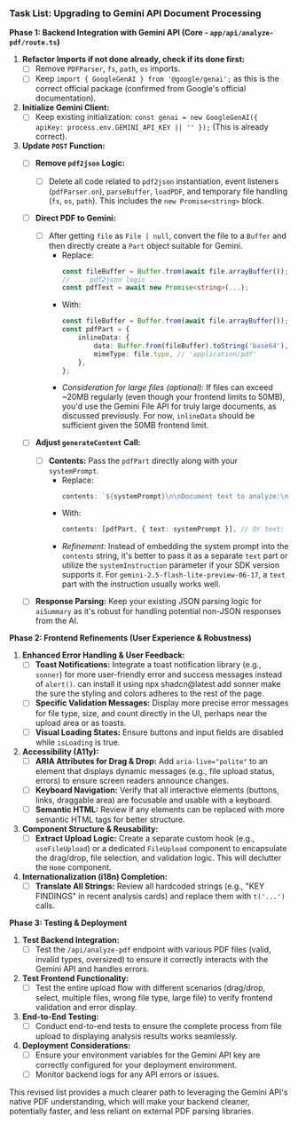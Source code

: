 
### Task List: Upgrading to Gemini API Document Processing 

**Phase 1: Backend Integration with Gemini API (Core - `app/api/analyze-pdf/route.ts`)**

1.  **Refactor Imports if not done already, check if its done first:**
    *   [ ] Remove `PDFParser`, `fs`, `path`, `os` imports.
    *   [ ] Keep `import { GoogleGenAI } from '@google/genai';` as this is the correct official package (confirmed from Google's official documentation).

2.  **Initialize Gemini Client:**
    *   [ ] Keep existing initialization: `const genai = new GoogleGenAI({ apiKey: process.env.GEMINI_API_KEY || '' });` (This is already correct).

3.  **Update `POST` Function:**
    *   [ ] **Remove `pdf2json` Logic:**
        *   [ ] Delete all code related to `pdf2json` instantiation, event listeners (`pdfParser.on`), `parseBuffer`, `loadPDF`, and temporary file handling (`fs`, `os`, `path`). This includes the `new Promise<string>` block.
    *   [ ] **Direct PDF to Gemini:**
        *   [ ] After getting `file` as `File | null`, convert the file to a `Buffer` and then directly create a `Part` object suitable for Gemini.
            *   Replace:
                ```typescript
                const fileBuffer = Buffer.from(await file.arrayBuffer());
                // ... pdf2json logic ...
                const pdfText = await new Promise<string>(...);
                ```
            *   With:
                ```typescript
                const fileBuffer = Buffer.from(await file.arrayBuffer());
                const pdfPart = {
                    inlineData: {
                        data: Buffer.from(fileBuffer).toString('base64'),
                        mimeType: file.type, // 'application/pdf'
                    },
                };
                ```
            *   *Consideration for large files (optional):* If files can exceed ~20MB regularly (even though your frontend limits to 50MB), you'd use the Gemini File API for truly large documents, as discussed previously. For now, `inlineData` should be sufficient given the 50MB frontend limit.
    *   [ ] **Adjust `generateContent` Call:**
        
        *   [ ] **Contents:** Pass the `pdfPart` directly along with your `systemPrompt`.
            *   Replace:
                ```typescript
                contents: `${systemPrompt}\n\nDocument text to analyze:\n${truncatedText}`,
                ```
            *   With:
                ```typescript
                contents: [pdfPart, { text: systemPrompt }], // Or text: `${systemPrompt}\n\nAnalyze the attached document:`
                ```
            *   *Refinement:* Instead of embedding the system prompt into the `contents` string, it's better to pass it as a separate `text` part or utilize the `systemInstruction` parameter if your SDK version supports it. For `gemini-2.5-flash-lite-preview-06-17`, a `text` part with the instruction usually works well.
  
    *   [ ] **Response Parsing:** Keep your existing JSON parsing logic for `aiSummary` as it's robust for handling potential non-JSON responses from the AI.

**Phase 2: Frontend Refinements (User Experience & Robustness)**

1.  **Enhanced Error Handling & User Feedback:**
    *   [ ] **Toast Notifications:** Integrate a toast notification library (e.g., `sonner`) for more user-friendly error and success messages instead of `alert()`. can install it using npx shadcn@latest add sonner make the sure the styling and colors adheres to the rest of the page.
    *   [ ] **Specific Validation Messages:** Display more precise error messages for file type, size, and count directly in the UI, perhaps near the upload area or as toasts.
    *   [ ] **Visual Loading States:** Ensure buttons and input fields are disabled while `isLoading` is true.

2.  **Accessibility (A11y):**
    *   [ ] **ARIA Attributes for Drag & Drop:** Add `aria-live="polite"` to an element that displays dynamic messages (e.g., file upload status, errors) to ensure screen readers announce changes.
    *   [ ] **Keyboard Navigation:** Verify that all interactive elements (buttons, links, draggable area) are focusable and usable with a keyboard.
    *   [ ] **Semantic HTML:** Review if any elements can be replaced with more semantic HTML tags for better structure.

3.  **Component Structure & Reusability:**
    *   [ ] **Extract Upload Logic:** Create a separate custom hook (e.g., `useFileUpload`) or a dedicated `FileUpload` component to encapsulate the drag/drop, file selection, and validation logic. This will declutter the `Home` component.

4.  **Internationalization (i18n) Completion:**
    *   [ ] **Translate All Strings:** Review all hardcoded strings (e.g., "KEY FINDINGS" in recent analysis cards) and replace them with `t('...')` calls.

**Phase 3: Testing & Deployment**

1.  **Test Backend Integration:**
    *   [ ] Test the `/api/analyze-pdf` endpoint with various PDF files (valid, invalid types, oversized) to ensure it correctly interacts with the Gemini API and handles errors.
2.  **Test Frontend Functionality:**
    *   [ ] Test the entire upload flow with different scenarios (drag/drop, select, multiple files, wrong file type, large file) to verify frontend validation and error display.
3.  **End-to-End Testing:**
    *   [ ] Conduct end-to-end tests to ensure the complete process from file upload to displaying analysis results works seamlessly.
4.  **Deployment Considerations:**
    *   [ ] Ensure your environment variables for the Gemini API key are correctly configured for your deployment environment.
    *   [ ] Monitor backend logs for any API errors or issues.

This revised list provides a much clearer path to leveraging the Gemini API's native PDF understanding, which will make your backend cleaner, potentially faster, and less reliant on external PDF parsing libraries.